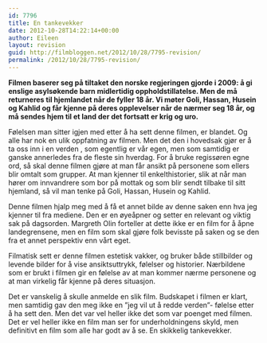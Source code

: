 ```yaml
---
id: 7796
title: En tankevekker
date: 2012-10-28T14:22:14+00:00
author: Eileen
layout: revision
guid: http://filmbloggen.net/2012/10/28/7795-revision/
permalink: /2012/10/28/7795-revision/
---
```

**Filmen baserer seg på tiltaket den norske regjeringen gjorde i 2009: å gi enslige asylsøkende barn midlertidig oppholdstillatelse. Men de må returneres til hjemlandet når de fyller 18 år. Vi møter Goli, Hassan, Husein og Kahlid og får kjenne på deres opplevelser når de nærmer seg 18 år, og må sendes hjem til et land der det fortsatt er krig og uro.**

Følelsen man sitter igjen med etter å ha sett denne filmen, er blandet. Og alle har nok en ulik oppfatning av filmen. Men det den i hovedsak gjør er å ta oss inn i en verden , som egentlig er vår egen, men som samtidig er ganske annerledes fra de fleste sin hverdag. For å bruke regissøren egne ord, så skal denne filmen gjøre at man får ansikt på personene som ellers blir omtalt som grupper. At man kjenner til enkelthistorier, slik at når man hører om innvandrere som bor på mottak og som blir sendt tilbake til sitt hjemland, så vil man tenke på Goli, Hassan, Husein og Kahlid.

Denne filmen hjalp meg med å få et annet bilde av denne saken enn hva jeg kjenner til fra mediene. Den er en øyeåpner og setter en relevant og viktig sak på dagsorden. Margreth Olin forteller at dette ikke er en film for å åpne landegrensene, men en film som skal gjøre folk bevisste på saken og se den fra et annet perspektiv enn vårt eget.

Filmatisk sett er denne filmen estetisk vakker, og bruker både stillbilder og levende bilder for å vise ansiktsuttrykk, følelser og historier. Nærbildene som er brukt i filmen gir en følelse av at man kommer nærme personene og at man virkelig får kjenne på deres situasjon.

Det er vanskelig å skulle anmelde en slik film. Budskapet i filmen er klart, men samtidig gav den meg ikke en ”jeg vil ut å redde verden”- følelse etter å ha sett den. Men det var vel heller ikke det som var poenget med filmen. Det er vel heller ikke en film man ser for underholdningens skyld, men definitivt en film som alle har godt av å se. En skikkelig tankevekker.